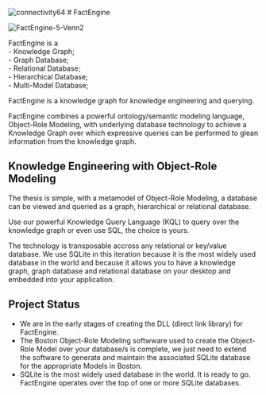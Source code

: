 ![connectivity64](https://user-images.githubusercontent.com/10895608/83115423-af8b2500-a10d-11ea-9bfc-7af9e43ff3d9.png) # FactEngine

![FactEngine-5-Venn2](https://user-images.githubusercontent.com/10895608/83111640-47861000-a108-11ea-950c-46b27df4d3d3.jpg)

FactEngine is a <br />
     - Knowledge Graph; <br />
     - Graph Database; <br />
     - Relational Database; <br />
     - Hierarchical Database; <br />
     - Multi-Model Database; <br />

FactEngine is a knowledge graph for knowledge engineering and querying.

FactEngine combines a powerful ontology/semantic modeling language, Object-Role Modeling, with underlying database technology to achieve a Knowledge Graph over which expressive queries can be performed to glean information from the knowledge graph.

## Knowledge Engineering with Object-Role Modeling

The thesis is simple, with a metamodel of Object-Role Modeling, a database can be viewed and queried as a graph, hierarchical or relational database.

Use our powerful Knowledge Query Language (KQL) to query over the knowledge graph or even use SQL, the choice is yours.

The technology is transposable accross any relational or key/value database. We use SQLite in this iteration because it is the most widely used database in the world and because it allows you to have a knowledge graph, graph database and relational database on your desktop and embedded into your application.

## Project Status

- We are in the early stages of creating the DLL (direct link library) for FactEngine.  
- The Boston Object-Role Modeling softwware used to create the Object-Role Model over your database/s is complete, we just need to extend the software to generate and maintain the associated SQLite database for the appropriate Models in Boston.  
- SQLite is the most widely used database in the world. It is ready to go. FactEngine operates over the top of one or more SQLite databases.



